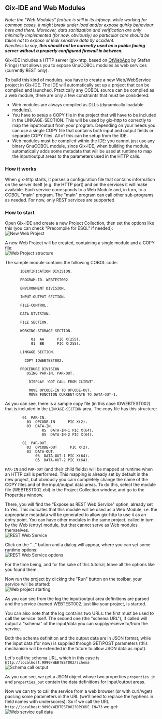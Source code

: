 ﻿## Gix-IDE and Web Modules

*Note: the "Web Modules" feature is still in its infancy: while working for common cases, it might break under load and/or expose quirky behaviour here and there. Moreover, data sanitization and verification are only minimally implemented (for now, obviously) so particular care should be taken not to expose or leak sensitive data by accident.  
Needless to say, **this should not be currently used on a public facing server without a properly configured firewall in between**.*

Gix-IDE includes a HTTP server (gix-http, based on [QtWebApp](http://stefanfrings.de/qtwebapp/index-en.html) by Stefan Frings) that allows you to expose GnuCOBOL modules as web services (currently REST only).

To build this kind of modules, you have to create a new Web/WebService project in Gix-IDE. The IDE will automatically set up a project that can be compiled and launched.
Practically any COBOL source can be compiled as a web module, there are only a few constraints that must be considered:

 - Web modules are always compiled as DLLs (dynamically loadable
   modules). 
  - You have to setup a COPY file in the project that will have to be
   included in the LINKAGE-SECTION. This will be used by gix-http to
   correctly to map the input/output from your program. Depending on
   your needs you can use a single COPY file that contains both input and output fields or separate COPY files. All of this can be setup from the IDE.
  - Web modules must be compiled within the IDE: you cannot just use any binary GnuCOBOL module, since Gix-IDE, when building the module, automatically adds some metadata that will be used at runtime to map the input/output areas to the parameters used in the HTTP calls.

### How it works
When gix-http starts, it parses a configuration file that contains information on the server itself (e.g. the HTTP port) and on the services it will make available. Each service corresponds to a Web Module and, in turn, to a COBOL "main" program. The "main" program can call other sub-programs as needed. For now, only REST services are supported.

### How to start
Open Gix-IDE and create a new Project Collection, then set the options like this (you can check "Precompile for ESQL" if needed):  
![New Web Project](https://www.mediumgray.info/img/new_webprj.png)

A new Web Project will be created, containing a single module and a COPY file:  
![Web Project structure](https://www.mediumgray.info/img/webprj_prjc.png)

The sample module contains the following COBOL code:

```cobol
       IDENTIFICATION DIVISION.
       
       PROGRAM-ID. WEBTEST002.

       ENVIRONMENT DIVISION.
       
       INPUT-OUTPUT SECTION.
       
       FILE-CONTROL.
       
       DATA DIVISION.
       
       FILE SECTION.
       
       WORKING-STORAGE SECTION.

            01  AA      PIC X(255).
            01  BB      PIC X(255).
            
       LINKAGE SECTION.
            
         COPY IOWEBTEST002.
            
       PROCEDURE DIVISION
          USING PAR-IN, PAR-OUT.
          
           DISPLAY 'GOT CALL FROM CLIENT'.
           
           MOVE OPCODE-IN TO OPCODE-OUT.
           MOVE FUNCTION CURRENT-DATE TO DATA-OUT-1.
```


As you can see, there is a sample copy file (in this case IOWEBTEST002) that is included in the `LINKAGE-SECTION` area. The copy file has this structure:

```cobol
        01  PAR-IN.
          03  OPCODE-IN      PIC X(2).
          03  DATA-IN.
                 05  DATA-IN-1 PIC X(64).
                 05  DATA-IN-2 PIC X(64).
			  
        01  PAR-OUT.
          03  OPCODE-OUT      PIC X(2).
          03  DATA-OUT.
              05  DATA-OUT-1 PIC X(64).
              05  DATA-OUT-2 PIC X(64).            
```

`PAR-IN` and `PAR-OUT` (and their child fields) will be mapped at runtime when an HTTP call is performed. This mapping is already set by default in the new project, but obviously you cam completely change the name of the COPY files and of the input/output data areas. To do this, select the module file (WEBTEST002.cbl) in the Project Collection window, and go to the Properties window. 

There, you will find the "Expose as REST Web Service" option, already set to Yes. This indicates that this module will be used as a Web Module, i.e. the appropriate metadata will be generated to allow gix-http to use it as an entry point. You can have other modules in the same project, called in turn by the Web (entry) module, but that cannot serve as Web modules themselves.  
![REST Web Service](https://www.mediumgray.info/img/rest_opts_click.png)

Click on the "..." button and a dialog will appear, where you can set some runtime options:  
![REST Web Service options](https://www.mediumgray.info/img/rest_opts.png)

For the time being, and for the sake of this tutorial, leave all the options like you found them.

Now run the project by clicking the "Run" button on the toolbar, your service will be started:  
![Web project starting](https://www.mediumgray.info/img/webprj_start_log.png)


As you can see from the log the input/output area definitions are parsed and the service (named WEBTEST002, just like your project, is started.

You can also note that the log contains two URLs: the first must be used to call the service itself. The second one (the "schema URL"), if called will output a "schema" of the input/data you can supply/receive to/from the service.

Both the schema definition and the output data are in JSON format, while the input data (for now) is supplied through GET/POST parameters (this mechanism will be extended in the future to allow JSON data as input).

Let's call the schema URL, which in this case is `http://localhost:9090/WEBTEST002/schema`  
![Schema call output](https://www.mediumgray.info/img/websvc_schema.png)
 
 As you can see, we get a JSON object whose two properties `properties_in` and `properties_out` contain the data definitions for input/output areas.

Now we can try to call the service from a web browser (or with curl/wget) passing some parameters in the URL (we'll need to replace the hyphens in field names with underscores). So if we call the URL `http://localhost:9090/WEBTEST002?OPCODE_IN=73` we get:  
![Web service call data](https://www.mediumgray.info/img/websvc_data.png)
